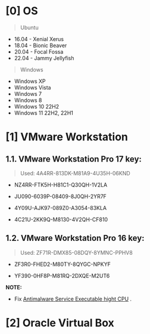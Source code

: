 # [0] OS

> Ubuntu

- 16.04 - Xenial Xerus 
- 18.04 - Bionic Beaver
- 20.04 - Focal Fossa
- 22.04 - Jammy Jellyfish

> Windows

- Windows XP
- Windows Vista
- Windows 7
- Windows 8
- Windows 10 22H2
- Windows 11 22H2, 22H1

# [1] VMware Workstation

## 1.1. VMware Workstation Pro 17 key:

>Used: 4A4RR-813DK-M81A9-4U35H-06KND

- NZ4RR-FTK5H-H81C1-Q30QH-1V2LA

- JU090-6039P-08409-8J0QH-2YR7F

- 4Y09U-AJK97-089Z0-A3054-83KLA

- 4C21U-2KK9Q-M8130-4V2QH-CF810


## 1.2. VMware Workstation Pro 16 key:

>Used: ZF71R-DMX85-08DQY-8YMNC-PPHV8

- ZF3R0-FHED2-M80TY-8QYGC-NPKYF

- YF390-0HF8P-M81RQ-2DXQE-M2UT6

**NOTE:**

- Fix [Antimalware Service Executable hight CPU](https://www.freecodecamp.org/news/what-is-antimalware-service-executable-why-is-it-high-cpu-disk-usage/#:~:text=Antimalware%20service%20executable%20is%20a%20Windows%20Security%20process%20that%20executes,programs%20from%20time%20to%20time.) .

# [2] Oracle Virtual Box



